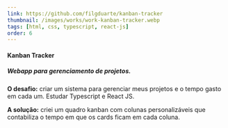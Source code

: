 ```yaml
---
link: https://github.com/filgduarte/kanban-tracker
thumbnail: /images/works/work-kanban-tracker.webp
tags: [html, css, typescript, react-js]
order: 6
---
```

#### Kanban Tracker
##### Webapp para gerenciamento de projetos.
**O desafio:** criar um sistema para gerenciar meus projetos e o tempo gasto em cada um. Estudar Typescript e React JS.

**A solução:** criei um quadro kanban com colunas personalizáveis que contabiliza o tempo em que os cards ficam em cada coluna.